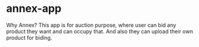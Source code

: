 # annex-app
Why Annex? This app is for auction purpose, where user can bid any product they want and can occupy that. And also they can upload their own product for biding.
